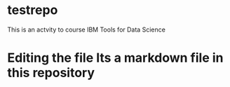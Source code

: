 # testrepo
This is an actvity to course IBM Tools for Data Science 

# Editing the file Its a markdown file in this repository

